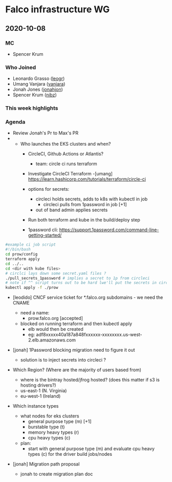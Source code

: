 # Falco infrastructure WG

## 2020-10-08


### MC

- Spencer Krum

### Who Joined

- Leonardo Grasso ([leogr](https://github.com/leogr))
- Umang Vanjara ([vanjara](https://github.com/vanjara))
- Jonah Jones ([jonahjon](https://github.com/jonahjon))
- Spencer Krum ([nibz](https://github.com/nibalizer))

### This week highlights


### Agenda



- Review Jonah's Pr to Max's PR
- - Who launches the EKS clusters and when?
    - CircleCI, Github Actions or Atlantis?
        - team: circle ci runs terraform
    - Investigate CircleCI Terraform
        -[umang] https://learn.hashicorp.com/tutorials/terraform/circle-ci

    - options for secrets:
        - circleci holds secrets, adds to k8s with kubectl in job
            - circleci pulls from 1password in job [+1]
        - out of band admin applies secrets
    - Run both terraform and kube in the build/deploy step
    - 1password cli: https://support.1password.com/command-line-getting-started/
```bash
#example ci job script
#!/bin/bash
cd prow/config
terraform apply
cd ../..
cd <dir with kube files>
# circlci lays down some secret.yaml files ?
./pull_secrets_1password # implies a secret to 1p from circleci
# note if ^^ script turns out to be hard lwe'll put the secrets in circleci
kubectl apply -f ./prow
```
- [leodido] CNCF service ticket for *.falco.org subdomains - we need the CNAME
    - need a name:
        - prow.falco.org [accepted]
    - blocked on running terraform and then kubectl apply
        - elb would then be created
        - eg: adf8xxxxx40a187a848fxxxxxx-xxxxxxxx.us-west-2.elb.amazonaws.com
- [jonah] 1Password blocking migration need to figure it out
    - solution is to inject secrets into circleci ?
- Which Region? (Where are the majority of users based from)
    - where is the bintray hosted/jfrog hosted? (does this matter if s3 is hosting drivers?)
    - us-east-1 (N. Virginia)
    - eu-west-1 (Ireland)

- Which instance types
    - what nodes for eks clusters 
        - general purpose type (m) [+1] 
        - burstable type (t)
        - memory heavy types (r)
        - cpu heavy types (c) 
    - plan:
        - start with general purpose type (m) and evaluate cpu heavy types (c) for the driver build jobs/nodes
- [jonah] Migration path proposal
    - jonah to create migration plan doc
